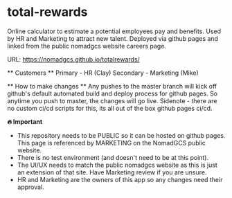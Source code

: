 # total-rewards

Online calculator to estimate a potential employees pay and benefits.  Used by HR and Marketing to attract new talent.  Deployed via github pages and linked from the public nomadgcs website careers page.

URL:  https://nomadgcs.github.io/totalrewards/

** Customers ** 
Primary - HR (Clay)
Secondary - Marketing (Mike)

** How to make changes **
Any pushes to the master branch will kick off github's default automated build and deploy process for github pages.  So anytime you push to master, the changes will go live.  Sidenote - there are no custom ci/cd scripts for this, its all out of the box github pages ci/cd.

**🔥 Important**
- This repository needs to be PUBLIC so it can be hosted on github pages.  This page is referenced by MARKETING on the NomadGCS public website.
- There is no test environment (and doesn't need to be at this point).
- The UI/UX needs to match the public nomadgcs website as this is just an extension of that site.  Have Marketing review if you are unsure.
- HR and Marketing are the owners of this app so any changes need their approval.
